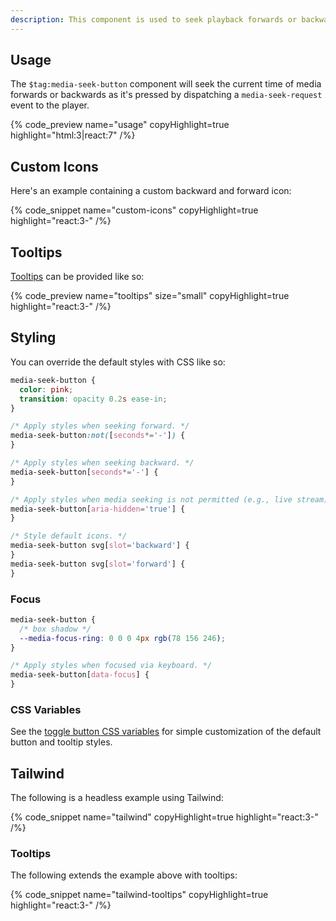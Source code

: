 ```yaml
---
description: This component is used to seek playback forwards or backwards.
---
```


## Usage

The `$tag:media-seek-button` component will seek the current time of media forwards or backwards
as it's pressed by dispatching a `media-seek-request` event to the player.

{% code_preview name="usage" copyHighlight=true highlight="html:3|react:7" /%}

## Custom Icons

Here's an example containing a custom backward and forward icon:

{% code_snippet name="custom-icons" copyHighlight=true highlight="react:3-" /%}

## Tooltips

[Tooltips](https://developer.mozilla.org/en-US/docs/Web/Accessibility/ARIA/Roles/tooltip_role) can
be provided like so:

{% code_preview name="tooltips" size="small" copyHighlight=true highlight="react:3-" /%}

## Styling

You can override the default styles with CSS like so:

```css {% copy=true %}
media-seek-button {
  color: pink;
  transition: opacity 0.2s ease-in;
}

/* Apply styles when seeking forward. */
media-seek-button:not([seconds*='-']) {
}

/* Apply styles when seeking backward. */
media-seek-button[seconds*='-'] {
}

/* Apply styles when media seeking is not permitted (e.g., live stream). */
media-seek-button[aria-hidden='true'] {
}

/* Style default icons. */
media-seek-button svg[slot='backward'] {
}
media-seek-button svg[slot='forward'] {
}
```

### Focus

```css {% copy=true %}
media-seek-button {
  /* box shadow */
  --media-focus-ring: 0 0 0 4px rgb(78 156 246);
}

/* Apply styles when focused via keyboard. */
media-seek-button[data-focus] {
}
```

### CSS Variables

See the [toggle button CSS variables](/docs/player/components/buttons/toggle-button#css-variables)
for simple customization of the default button and tooltip styles.

## Tailwind

The following is a headless example using Tailwind:

{% code_snippet name="tailwind" copyHighlight=true highlight="react:3-" /%}

### Tooltips

The following extends the example above with tooltips:

{% code_snippet name="tailwind-tooltips" copyHighlight=true highlight="react:3-" /%}
